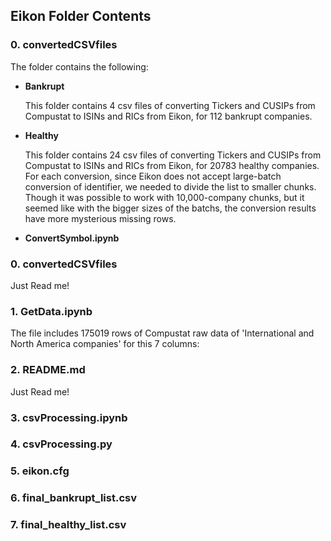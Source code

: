 ## Eikon Folder Contents

### 0. convertedCSVfiles

The folder contains the following:

* **Bankrupt**

  This folder contains 4 csv files of converting Tickers and CUSIPs from Compustat to ISINs and RICs from Eikon, for 112 bankrupt companies.

* **Healthy**

  This folder contains 24 csv files of converting Tickers and CUSIPs from Compustat to ISINs and RICs from Eikon, for 20783 healthy companies. For each conversion, since Eikon does not accept large-batch conversion of identifier, we needed to divide the list to smaller chunks. Though it was possible to work with 10,000-company chunks, but it seemed like with the bigger sizes of the batchs, the conversion results have more mysterious missing rows. 
  
* **ConvertSymbol.ipynb**

### 0. convertedCSVfiles
Just Read me!

### 1. GetData.ipynb
The file includes 175019 rows of Compustat raw data of 'International and North America companies' for this 7 columns:

### 2. README.md
Just Read me!


### 3. csvProcessing.ipynb
### 4. csvProcessing.py
### 5. eikon.cfg
### 6. final_bankrupt_list.csv
### 7. final_healthy_list.csv
